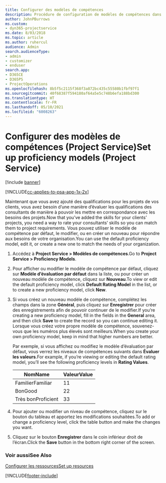 ```yaml
---
title: Configurer des modèles de compétences
description: Procédure de configuration de modèles de compétences dans Project Service
author: JohnPBurrows
ms.custom:
- dyn365-projectservice
ms.date: 8/03/2018
ms.topic: article
ms.author: ruhercul
audience: Admin
search.audienceType:
- admin
- customizer
- enduser
search.app:
- D365CE
- D365PS
- ProjectOperations
ms.openlocfilehash: 8b5f5c2115f368f3a872bc435c55580b1fbf97f1
ms.sourcegitcommit: 40f68387f594180af64a5e5c748b6efa188bd300
ms.translationtype: HT
ms.contentlocale: fr-FR
ms.lasthandoff: 05/10/2021
ms.locfileid: "6008263"
---
```

# <a name="set-up-proficiency-models-project-service"></a><span data-ttu-id="b3926-103">Configurer des modèles de compétences (Project Service)</span><span class="sxs-lookup"><span data-stu-id="b3926-103">Set up proficiency models (Project Service)</span></span>

[!include [banner](../includes/psa-now-project-operations.md)]

[!INCLUDE[cc-applies-to-psa-app-1x-2x](../includes/cc-applies-to-psa-app-1x-2x.md)]

<span data-ttu-id="b3926-104">Maintenant que vous avez ajouté des qualifications pour les projets de vos clients, vous avez besoin d’une manière d’évaluer les qualifications des consultants de manière à pouvoir les mettre en correspondance avec les besoins des projets.</span><span class="sxs-lookup"><span data-stu-id="b3926-104">Now that you’ve added the skills for your clients’ projects, you need a way to rate your consultants’ skills so you can match them to project requirements.</span></span> <span data-ttu-id="b3926-105">Vous pouvez utiliser le modèle de compétence par défaut, le modifier, ou en créer un nouveau pour répondre aux besoins de votre organisation.</span><span class="sxs-lookup"><span data-stu-id="b3926-105">You can use the default proficiency model, edit it, or create a new one to match the needs of your organization.</span></span>  
  
1.  <span data-ttu-id="b3926-106">Accédez à **Project Service > Modèles de compétences**.</span><span class="sxs-lookup"><span data-stu-id="b3926-106">Go to **Project Service > Proficiency Models**.</span></span>  
  
2.  <span data-ttu-id="b3926-107">Pour afficher ou modifier le modèle de compétence par défaut, cliquez sur **Modèle d’évaluation par défaut** dans la liste, ou pour créer un nouveau modèle de compétence, cliquez sur **Nouveau**.</span><span class="sxs-lookup"><span data-stu-id="b3926-107">To view or edit the default proficiency model, click **Default Rating Model** in the list, or to create a new proficiency model, click **New**.</span></span>  
  
3.  <span data-ttu-id="b3926-108">Si vous créez un nouveau modèle de compétence, complétez les champs dans la zone **Général**, puis cliquez sur **Enregistrer** pour créer des enregistrements afin de pouvoir continuer de le modifier.</span><span class="sxs-lookup"><span data-stu-id="b3926-108">If you’re creating a new proficiency model, fill in the fields in the **General** area, and then click **Save** to create the record so you can continue editing it.</span></span> <span data-ttu-id="b3926-109">Lorsque vous créez votre propre modèle de compétence, souvenez-vous que les numéros plus élevés sont meilleurs.</span><span class="sxs-lookup"><span data-stu-id="b3926-109">When you create your own proficiency model, keep in mind that higher numbers are better.</span></span>  
  
     <span data-ttu-id="b3926-110">Par exemple, si vous affichez ou modifiez le modèle d’évaluation par défaut, vous verrez les niveaux de compétences suivants dans **Évaluer les valeurs**.</span><span class="sxs-lookup"><span data-stu-id="b3926-110">For example, if you’re viewing or editing the default rating model, you’ll see the following proficiency levels in **Rating Values**.</span></span>  
  
    |<span data-ttu-id="b3926-111">Nom</span><span class="sxs-lookup"><span data-stu-id="b3926-111">Name</span></span>|<span data-ttu-id="b3926-112">Valeur</span><span class="sxs-lookup"><span data-stu-id="b3926-112">Value</span></span>|  
    |----------|-----------|  
    |<span data-ttu-id="b3926-113">Familier</span><span class="sxs-lookup"><span data-stu-id="b3926-113">Familiar</span></span>|<span data-ttu-id="b3926-114">1</span><span class="sxs-lookup"><span data-stu-id="b3926-114">1</span></span>|  
    |<span data-ttu-id="b3926-115">Bon</span><span class="sxs-lookup"><span data-stu-id="b3926-115">Good</span></span>|<span data-ttu-id="b3926-116">2</span><span class="sxs-lookup"><span data-stu-id="b3926-116">2</span></span>|  
    |<span data-ttu-id="b3926-117">Très bon</span><span class="sxs-lookup"><span data-stu-id="b3926-117">Proficient</span></span>|<span data-ttu-id="b3926-118">3</span><span class="sxs-lookup"><span data-stu-id="b3926-118">3</span></span>|  
  
4.  <span data-ttu-id="b3926-119">Pour ajouter ou modifier un niveau de compétence, cliquez sur le bouton du tableau et apportez les modifications souhaitées.</span><span class="sxs-lookup"><span data-stu-id="b3926-119">To add or change a proficiency level, click the table button and make the changes you want.</span></span>  
  
5.  <span data-ttu-id="b3926-120">Cliquez sur le bouton **Enregistrer** dans le coin inférieur droit de l’écran.</span><span class="sxs-lookup"><span data-stu-id="b3926-120">Click the **Save** button in the bottom right corner of the screen.</span></span>  
  
### <a name="see-also"></a><span data-ttu-id="b3926-121">Voir aussi</span><span class="sxs-lookup"><span data-stu-id="b3926-121">See Also</span></span>  
 [<span data-ttu-id="b3926-122">Configurer les ressources</span><span class="sxs-lookup"><span data-stu-id="b3926-122">Set up resources</span></span>](../psa/set-up-resources.md)


[!INCLUDE[footer-include](../includes/footer-banner.md)]